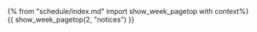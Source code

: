 {% from "schedule/index.md" import show_week_pagetop with context%}
{{ show_week_pagetop(2, "notices") }}

